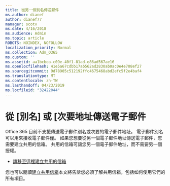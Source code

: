```yaml
---
title: 從另一個別名傳送郵件
ms.author: dianef
author: dianef77
manager: scotv
ms.date: 4/16/2018
ms.audience: Admin
ms.topic: article
ROBOTS: NOINDEX, NOFOLLOW
localization_priority: Normal
ms.collection: Adm_O365
ms.custom: ''
ms.assetid: aa1bcbea-c09e-40f1-81ad-e86ad567ae16
ms.openlocfilehash: 41e5a67cdbb17ab562ad2830ab0ac0e4e708ef27
ms.sourcegitcommit: 9d78905c512192ffc4675468abd2efc5f2e4baf4
ms.translationtype: MT
ms.contentlocale: zh-TW
ms.lasthandoff: 04/23/2019
ms.locfileid: "32422044"
---
```

# <a name="send-email-from-an-alias-or-secondary-address"></a>從 [別名] 或 [次要地址傳送電子郵件

Office 365 目前不支援傳送電子郵件別名或次要的電子郵件地址。 電子郵件別名可以用來接收電子郵件僅。 如果您想要從另一個電子郵件地址傳送電子郵件，您需要建立共用的信箱。 共用的信箱可讓您另一個電子郵件地址，而不需要另一個授權。 
  
- [請移至這裡建立共用的信箱](https://portal.office.com/AdminPortal/Home#/AssistedGuide/addemailoptions)
    
您也可以閱讀[建立共用信箱](https://support.office.com/article/871a246d-3acd-4bba-948e-5de8be0544c9)本文將告訴您必須了解共用信箱，包括如何使用它們的所有項目。 
  

